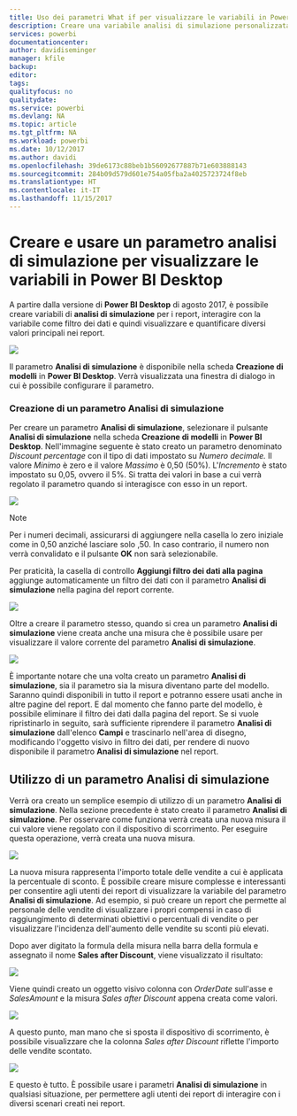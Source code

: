 ```yaml
---
title: Uso dei parametri What if per visualizzare le variabili in Power BI Desktop
description: Creare una variabile analisi di simulazione personalizzata per simulare e visualizzare le variabili nei report di Power BI
services: powerbi
documentationcenter: 
author: davidiseminger
manager: kfile
backup: 
editor: 
tags: 
qualityfocus: no
qualitydate: 
ms.service: powerbi
ms.devlang: NA
ms.topic: article
ms.tgt_pltfrm: NA
ms.workload: powerbi
ms.date: 10/12/2017
ms.author: davidi
ms.openlocfilehash: 39de6173c88beb1b56092677887b71e603888143
ms.sourcegitcommit: 284b09d579d601e754a05fba2a4025723724f8eb
ms.translationtype: HT
ms.contentlocale: it-IT
ms.lasthandoff: 11/15/2017
---
```

# <a name="create-and-use-a-what-if-parameter-to-visualize-variables-in-power-bi-desktop"></a>Creare e usare un parametro analisi di simulazione per visualizzare le variabili in Power BI Desktop
A partire dalla versione di **Power BI Desktop** di agosto 2017, è possibile creare variabili di **analisi di simulazione** per i report, interagire con la variabile come filtro dei dati e quindi visualizzare e quantificare diversi valori principali nei report.

![](media/desktop-what-if/what-if_01.png)

Il parametro **Analisi di simulazione** è disponibile nella scheda **Creazione di modelli** in **Power BI Desktop**. Verrà visualizzata una finestra di dialogo in cui è possibile configurare il parametro.

### <a name="creating-a-what-if-parameter"></a>Creazione di un parametro Analisi di simulazione
Per creare un parametro **Analisi di simulazione**, selezionare il pulsante **Analisi di simulazione** nella scheda **Creazione di modelli** in **Power BI Desktop**. Nell'immagine seguente è stato creato un parametro denominato *Discount percentage* con il tipo di dati impostato su *Numero decimale.* Il valore *Minimo* è zero e il valore *Massimo* è 0,50 (50%). L'*Incremento* è stato impostato su 0,05, ovvero il 5%. Si tratta dei valori in base a cui verrà regolato il parametro quando si interagisce con esso in un report.

![](media/desktop-what-if/what-if_02.png)

> [!NOTE]
> Per i numeri decimali, assicurarsi di aggiungere nella casella lo zero iniziale come in 0,50 anziché lasciare solo ,50. In caso contrario, il numero non verrà convalidato e il pulsante **OK** non sarà selezionabile.
> 
> 

Per praticità, la casella di controllo **Aggiungi filtro dei dati alla pagina** aggiunge automaticamente un filtro dei dati con il parametro **Analisi di simulazione** nella pagina del report corrente.

![](media/desktop-what-if/what-if_03.png)

Oltre a creare il parametro stesso, quando si crea un parametro **Analisi di simulazione** viene creata anche una misura che è possibile usare per visualizzare il valore corrente del parametro **Analisi di simulazione**.

![](media/desktop-what-if/what-if_04.png)

È importante notare che una volta creato un parametro **Analisi di simulazione**, sia il parametro sia la misura diventano parte del modello. Saranno quindi disponibili in tutto il report e potranno essere usati anche in altre pagine del report. E dal momento che fanno parte del modello, è possibile eliminare il filtro dei dati dalla pagina del report. Se si vuole ripristinarlo in seguito, sarà sufficiente riprendere il parametro **Analisi di simulazione** dall'elenco **Campi** e trascinarlo nell'area di disegno, modificando l'oggetto visivo in filtro dei dati, per rendere di nuovo disponibile il parametro **Analisi di simulazione** nel report.

## <a name="using-a-what-if-parameter"></a>Utilizzo di un parametro Analisi di simulazione
Verrà ora creato un semplice esempio di utilizzo di un parametro **Analisi di simulazione**. Nella sezione precedente è stato creato il parametro **Analisi di simulazione**. Per osservare come funziona verrà creata una nuova misura il cui valore viene regolato con il dispositivo di scorrimento. Per eseguire questa operazione, verrà creata una nuova misura.

![](media/desktop-what-if/what-if_05.png)

La nuova misura rappresenta l'importo totale delle vendite a cui è applicata la percentuale di sconto. È possibile creare misure complesse e interessanti per consentire agli utenti dei report di visualizzare la variabile del parametro **Analisi di simulazione**. Ad esempio, si può creare un report che permette al personale delle vendite di visualizzare i propri compensi in caso di raggiungimento di determinati obiettivi o percentuali di vendite o per visualizzare l'incidenza dell'aumento delle vendite su sconti più elevati.

Dopo aver digitato la formula della misura nella barra della formula e assegnato il nome **Sales after Discount**, viene visualizzato il risultato:

![](media/desktop-what-if/what-if_06.png)

Viene quindi creato un oggetto visivo colonna con *OrderDate* sull'asse e *SalesAmount* e la misura *Sales after Discount* appena creata come valori.

![](media/desktop-what-if/what-if_07.png)

A questo punto, man mano che si sposta il dispositivo di scorrimento, è possibile visualizzare che la colonna *Sales after Discount* riflette l'importo delle vendite scontato.

![](media/desktop-what-if/what-if_08.png)

E questo è tutto. È possibile usare i parametri **Analisi di simulazione** in qualsiasi situazione, per permettere agli utenti dei report di interagire con i diversi scenari creati nei report.

